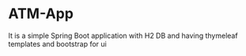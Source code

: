 # ATM-App
It is a simple Spring Boot application with H2 DB and having thymeleaf templates and bootstrap for ui
